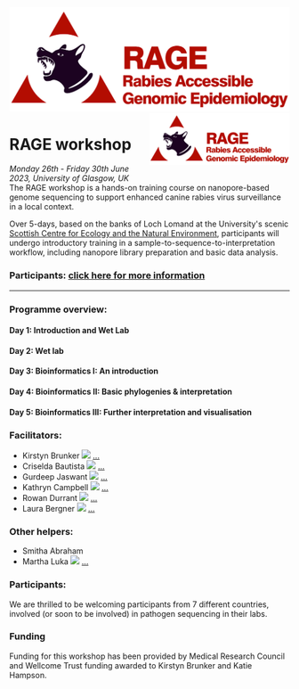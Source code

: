 
<img src="icon/RAGE.jpg" height=50%>


<img align="right" src="icon/RAGE.jpg" width=50% height=50%>

# RAGE workshop  

*Monday 26th - Friday 30th June 2023, University of Glasgow, UK*  
The RAGE workshop is a hands-on training course on nanopore-based genome sequencing to support enhanced canine rabies virus surveillance in a local context.  

Over 5-days, based on the banks of Loch Lomand at the University's scenic [Scottish Centre for Ecology and the Natural Environment](https://www.gla.ac.uk/research/az/scene/), participants will undergo introductory training in  a sample-to-sequence-to-interpretation workflow, including nanopore library preparation and basic data analysis.

### Participants: [click here for more information](participant_information/README.md)
---

### Programme overview:

#### Day 1: Introduction and Wet Lab
#### Day 2: Wet lab
#### Day 3: Bioinformatics I: An introduction
#### Day 4: Bioinformatics II: Basic phylogenies & interpretation
#### Day 5: Bioinformatics III: Further interpretation and visualisation

### Facilitators:

* Kirstyn Brunker <img  src="https://github.com/RAGE-toolkit/RAGE-workshop/assets/10990340/a8f4f246-e333-4847-a5e8-9976152093ff" width="21px"/> [...](https://twitter.com/kirstynbrunker)
* Criselda Bautista <img  src="https://github.com/RAGE-toolkit/RAGE-workshop/assets/10990340/a8f4f246-e333-4847-a5e8-9976152093ff" width="21px"/> [...](https://twitter.com/VetEssel)
* Gurdeep Jaswant <img  src="https://github.com/RAGE-toolkit/RAGE-workshop/assets/10990340/a8f4f246-e333-4847-a5e8-9976152093ff" width="21px"/> [...](https://twitter.com/Gurdeep_Jaswant)
* Kathryn Campbell <img  src="https://github.com/RAGE-toolkit/RAGE-workshop/assets/10990340/a8f4f246-e333-4847-a5e8-9976152093ff" width="21px"/> [...](https://twitter.com/ThatKatC)
* Rowan Durrant <img  src="https://github.com/RAGE-toolkit/RAGE-workshop/assets/10990340/a8f4f246-e333-4847-a5e8-9976152093ff" width="21px"/> [...](https://twitter.com/RowanGDurrant)
* Laura Bergner <img  src="https://github.com/RAGE-toolkit/RAGE-workshop/assets/10990340/a8f4f246-e333-4847-a5e8-9976152093ff" width="21px"/> [...](https://twitter.com/laura_bergner)

### Other helpers:
* Smitha Abraham
* Martha Luka <img  src="https://github.com/RAGE-toolkit/RAGE-workshop/assets/10990340/a8f4f246-e333-4847-a5e8-9976152093ff" width="21px"/> [...](https://twitter.com/martha_mawia)

### Participants:
We are thrilled to be welcoming participants from 7 different countries, involved (or soon to be involved) in pathogen sequencing in their labs. 

### Funding
Funding for this workshop has been provided by Medical Research Council and Wellcome Trust funding awarded to Kirstyn Brunker and Katie Hampson.
